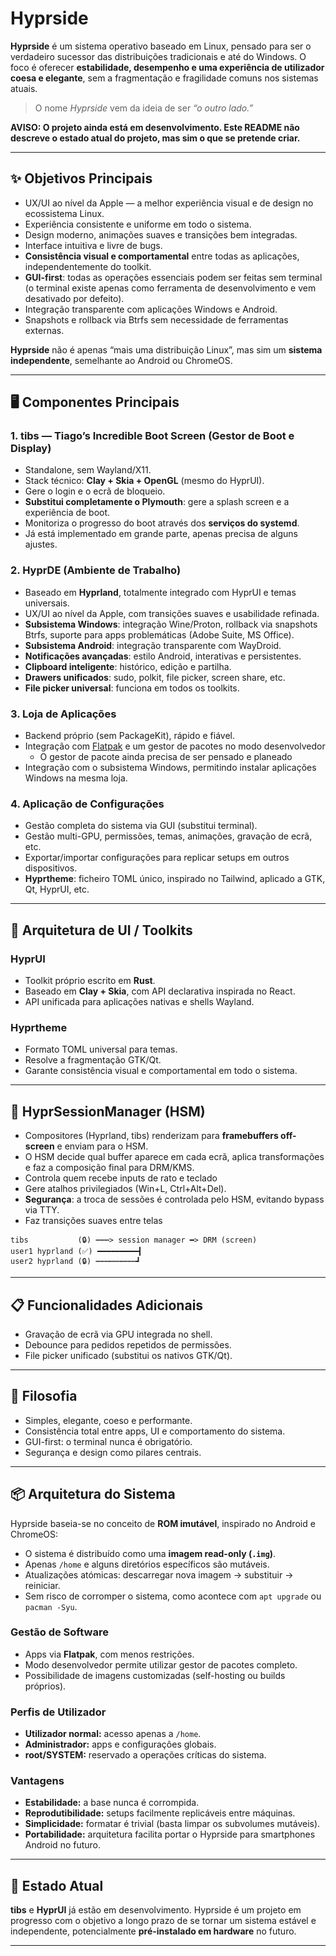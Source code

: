 # Hyprside

**Hyprside** é um sistema operativo baseado em Linux, pensado para ser o verdadeiro sucessor das distribuições tradicionais e até do Windows.
O foco é oferecer **estabilidade, desempenho e uma experiência de utilizador coesa e elegante**, sem a fragmentação e fragilidade comuns nos sistemas atuais.

> O nome *Hyprside* vem da ideia de ser *“o outro lado.”*

**AVISO: O projeto ainda está em desenvolvimento. Este README não descreve o estado atual do projeto, mas sim o que se pretende criar.**

---

## ✨ Objetivos Principais

* UX/UI ao nível da Apple — a melhor experiência visual e de design no ecossistema Linux.
* Experiência consistente e uniforme em todo o sistema.
* Design moderno, animações suaves e transições bem integradas.
* Interface intuitiva e livre de bugs.
* **Consistência visual e comportamental** entre todas as aplicações, independentemente do toolkit.
* **GUI-first**: todas as operações essenciais podem ser feitas sem terminal (o terminal existe apenas como ferramenta de desenvolvimento e vem desativado por defeito).
* Integração transparente com aplicações Windows e Android.
* Snapshots e rollback via Btrfs sem necessidade de ferramentas externas.

**Hyprside** não é apenas “mais uma distribuição Linux”, mas sim um **sistema independente**, semelhante ao Android ou ChromeOS.

---

## 🖥️ Componentes Principais

### 1. tibs — Tiago’s Incredible Boot Screen (Gestor de Boot e Display)

* Standalone, sem Wayland/X11.
* Stack técnico: **Clay + Skia + OpenGL** (mesmo do HyprUI).
* Gere o login e o ecrã de bloqueio.
* **Substitui completamente o Plymouth**: gere a splash screen e a experiência de boot.
* Monitoriza o progresso do boot através dos **serviços do systemd**.
* Já está implementado em grande parte, apenas precisa de alguns ajustes.

### 2. HyprDE (Ambiente de Trabalho)

* Baseado em **Hyprland**, totalmente integrado com HyprUI e temas universais.
* UX/UI ao nível da Apple, com transições suaves e usabilidade refinada.
* **Subsistema Windows**: integração Wine/Proton, rollback via snapshots Btrfs, suporte para apps problemáticas (Adobe Suite, MS Office).
* **Subsistema Android**: integração transparente com WayDroid.
* **Notificações avançadas**: estilo Android, interativas e persistentes.
* **Clipboard inteligente**: histórico, edição e partilha.
* **Drawers unificados**: sudo, polkit, file picker, screen share, etc.
* **File picker universal**: funciona em todos os toolkits.

### 3. Loja de Aplicações

* Backend próprio (sem PackageKit), rápido e fiável.
* Integração com [Flatpak](https://flatpak.org/) e um gestor de pacotes no modo desenvolvedor
  * O gestor de pacote ainda precisa de ser pensado e planeado
* Integração com o subsistema Windows, permitindo instalar aplicações Windows na mesma loja.

### 4. Aplicação de Configurações

* Gestão completa do sistema via GUI (substitui terminal).
* Gestão multi-GPU, permissões, temas, animações, gravação de ecrã, etc.
* Exportar/importar configurações para replicar setups em outros dispositivos.
* **Hyprtheme**: ficheiro TOML único, inspirado no Tailwind, aplicado a GTK, Qt, HyprUI, etc.

---

## 🎨 Arquitetura de UI / Toolkits

### HyprUI

* Toolkit próprio escrito em **Rust**.
* Baseado em **Clay + Skia**, com API declarativa inspirada no React.
* API unificada para aplicações nativas e shells Wayland.

### Hyprtheme

* Formato TOML universal para temas.
* Resolve a fragmentação GTK/Qt.
* Garante consistência visual e comportamental em todo o sistema.

---

## 🔀 HyprSessionManager (HSM)

* Compositores (Hyprland, tibs) renderizam para **framebuffers off-screen** e enviam para o HSM.
* O HSM decide qual buffer aparece em cada ecrã, aplica transformações e faz a composição final para DRM/KMS.
* Controla quem recebe inputs de rato e teclado
* Gere atalhos privilegiados (Win+L, Ctrl+Alt+Del).
* **Segurança**: a troca de sessões é controlada pelo HSM, evitando bypass via TTY.
* Faz transições suaves entre telas
```
tibs           (🔒) ┅┅┅> session manager ━> DRM (screen)
user1 hyprland (✅) ━━━━━━━━━┫
user2 hyprland (🔒) ┅┅┅┅┅┅┅┅┅┛
```

---

## 📋 Funcionalidades Adicionais

* Gravação de ecrã via GPU integrada no shell.
* Debounce para pedidos repetidos de permissões.
* File picker unificado (substitui os nativos GTK/Qt).

---

## 🔐 Filosofia

* Simples, elegante, coeso e performante.
* Consistência total entre apps, UI e comportamento do sistema.
* GUI-first: o terminal nunca é obrigatório.
* Segurança e design como pilares centrais.

---

## 📦 Arquitetura do Sistema

Hyprside baseia-se no conceito de **ROM imutável**, inspirado no Android e ChromeOS:

* O sistema é distribuído como uma **imagem read-only (`.img`)**.
* Apenas `/home` e alguns diretórios específicos são mutáveis.
* Atualizações atómicas: descarregar nova imagem → substituir → reiniciar.
* Sem risco de corromper o sistema, como acontece com `apt upgrade` ou `pacman -Syu`.

### Gestão de Software

* Apps via **Flatpak**, com menos restrições.
* Modo desenvolvedor permite utilizar gestor de pacotes completo.
* Possibilidade de imagens customizadas (self-hosting ou builds próprios).

### Perfis de Utilizador

* **Utilizador normal:** acesso apenas a `/home`.
* **Administrador:** apps e configurações globais.
* **root/SYSTEM:** reservado a operações críticas do sistema.

### Vantagens

* **Estabilidade:** a base nunca é corrompida.
* **Reprodutibilidade:** setups facilmente replicáveis entre máquinas.
* **Simplicidade:** formatar é trivial (basta limpar os subvolumes mutáveis).
* **Portabilidade:** arquitetura facilita portar o Hyprside para smartphones Android no futuro.

---

## 🚀 Estado Atual

**tibs** e **HyprUI** já estão em desenvolvimento.
Hyprside é um projeto em progresso com o objetivo a longo prazo de se tornar um sistema estável e independente, potencialmente **pré-instalado em hardware** no futuro.

---

